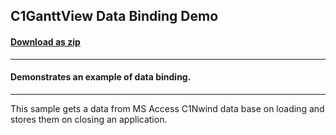 ## C1GanttView Data Binding Demo
#### [Download as zip](https://grapecity.github.io/DownGit/#/home?url=https://github.com/GrapeCity/ComponentOne-WinForms-Samples/tree/master/NetFramework\GanttView\VB\DataBinding)
____
#### Demonstrates an example of data binding.
____
This sample gets a data from MS Access C1Nwind data base on loading and stores them on closing an application. 